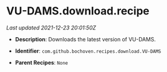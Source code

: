 # VU-DAMS.download.recipe

_Last updated 2021-12-23 20:01:50Z_

- **Description**: Downloads the latest version of VU-DAMS.

- **Identifier**: `com.github.bochoven.recipes.download.VU-DAMS`

- **Parent Recipes**: `None`
